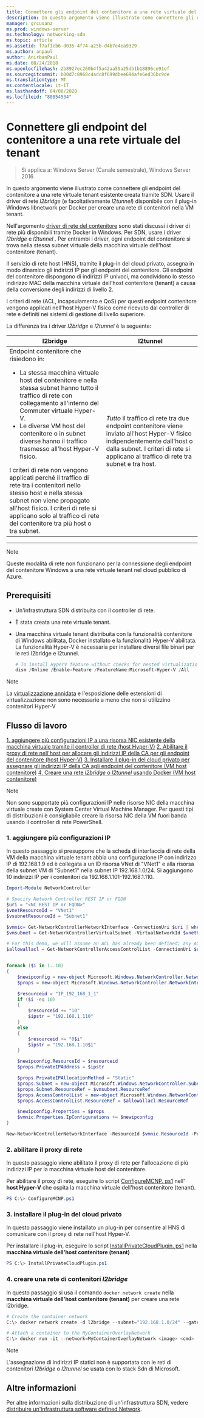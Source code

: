 ```yaml
---
title: Connettere gli endpoint del contenitore a una rete virtuale del tenant
description: In questo argomento viene illustrato come connettere gli endpoint del contenitore a una rete virtuale tenant esistente creata tramite SDN. Usare il driver di rete l2bridge (e facoltativamente l2tunnel) disponibile con il plug-in Windows libnetwork per Docker per creare una rete di contenitori nella VM tenant.
manager: grcusanz
ms.prod: windows-server
ms.technology: networking-sdn
ms.topic: article
ms.assetid: f7af1eb6-d035-4f74-a25b-d4b7e4ea9329
ms.author: anpaul
author: AnirbanPaul
ms.date: 08/24/2018
ms.openlocfilehash: 2b8927ec260b4f5a42aa59a25db1b18896ce91ef
ms.sourcegitcommit: b00d7c8968c4adc8f699dbee694afe6ed36bc9de
ms.translationtype: MT
ms.contentlocale: it-IT
ms.lasthandoff: 04/08/2020
ms.locfileid: "80854534"
---
```

# <a name="connect-container-endpoints-to-a-tenant-virtual-network"></a>Connettere gli endpoint del contenitore a una rete virtuale del tenant

>Si applica a: Windows Server (Canale semestrale), Windows Server 2016

In questo argomento viene illustrato come connettere gli endpoint del contenitore a una rete virtuale tenant esistente creata tramite SDN. Usare il driver di rete *l2bridge* (e facoltativamente *l2tunnel*) disponibile con il plug-in Windows libnetwork per Docker per creare una rete di contenitori nella VM tenant.

Nell'argomento [driver di rete del contenitore](https://docs.microsoft.com/virtualization/windowscontainers/container-networking/network-drivers-topologies) sono stati discussi i driver di rete più disponibili tramite Docker in Windows. Per SDN, usare i driver *l2bridge* e *l2tunnel* . Per entrambi i driver, ogni endpoint del contenitore si trova nella stessa subnet virtuale della macchina virtuale dell'host contenitore (tenant). 

Il servizio di rete host (HNS), tramite il plug-in del cloud privato, assegna in modo dinamico gli indirizzi IP per gli endpoint del contenitore. Gli endpoint del contenitore dispongono di indirizzi IP univoci, ma condividono lo stesso indirizzo MAC della macchina virtuale dell'host contenitore (tenant) a causa della conversione degli indirizzi di livello 2. 

I criteri di rete (ACL, incapsulamento e QoS) per questi endpoint contenitore vengono applicati nell'host Hyper-V fisico come ricevuto dal controller di rete e definiti nei sistemi di gestione di livello superiore. 

La differenza tra i driver *l2bridge* e *l2tunnel* è la seguente:


|                                                                                                                                                                                                                                                                            l2bridge                                                                                                                                                                                                                                                                            |                                                                                                 l2tunnel                                                                                                  |
|----------------------------------------------------------------------------------------------------------------------------------------------------------------------------------------------------------------------------------------------------------------------------------------------------------------------------------------------------------------------------------------------------------------------------------------------------------------------------------------------------------------------------------------------------------------|-----------------------------------------------------------------------------------------------------------------------------------------------------------------------------------------------------------|
| Endpoint contenitore che risiedono in: <ul><li>La stessa macchina virtuale host del contenitore e nella stessa subnet hanno tutto il traffico di rete con collegamento all'interno del Commuter virtuale Hyper-V. </li><li>Le diverse VM host del contenitore o in subnet diverse hanno il traffico trasmesso all'host Hyper-V fisico. </li></ul>I criteri di rete non vengono applicati perché il traffico di rete tra i contenitori nello stesso host e nella stessa subnet non viene propagato all'host fisico. I criteri di rete si applicano solo al traffico di rete del contenitore tra più host o tra subnet. | *Tutto* il traffico di rete tra due endpoint contenitore viene inviato all'host Hyper-V fisico indipendentemente dall'host o dalla subnet. I criteri di rete si applicano al traffico di rete tra subnet e tra host. |

---

>[!NOTE]
>Queste modalità di rete non funzionano per la connessione degli endpoint del contenitore Windows a una rete virtuale tenant nel cloud pubblico di Azure.


## <a name="prerequisites"></a>Prerequisiti
-  Un'infrastruttura SDN distribuita con il controller di rete.
-  È stata creata una rete virtuale tenant.
-  Una macchina virtuale tenant distribuita con la funzionalità contenitore di Windows abilitata, Docker installato e la funzionalità Hyper-V abilitata. La funzionalità Hyper-V è necessaria per installare diversi file binari per le reti l2bridge e l2tunnel.

   ```powershell
   # To install HyperV feature without checks for nested virtualization
   dism /Online /Enable-Feature /FeatureName:Microsoft-Hyper-V /All 
   ```

>[!Note]
>La [virtualizzazione annidata](https://msdn.microsoft.com/virtualization/hyperv_on_windows/user_guide/nesting) e l'esposizione delle estensioni di virtualizzazione non sono necessarie a meno che non si utilizzino contenitori Hyper-V 


## <a name="workflow"></a>Flusso di lavoro

[1. aggiungere più configurazioni IP a una risorsa NIC esistente della macchina virtuale tramite il controller di rete (host Hyper-V)](#1-add-multiple-ip-configurations)
[2. Abilitare il proxy di rete nell'host per allocare gli indirizzi IP della CA per gli endpoint del contenitore (host Hyper-V)](#2-enable-the-network-proxy)
[3. Installare il plug-in del cloud privato per assegnare gli indirizzi IP della CA agli endpoint del contenitore (VM host contenitore)](#3-install-the-private-cloud-plug-in)
[4. Creare una rete *l2bridge* o *l2tunnel* usando Docker (VM host contenitore)](#4-create-an-l2bridge-container-network)

>[!NOTE]
>Non sono supportate più configurazioni IP nelle risorse NIC della macchina virtuale create con System Center Virtual Machine Manager. Per questi tipi di distribuzioni è consigliabile creare la risorsa NIC della VM fuori banda usando il controller di rete PowerShell.

### <a name="1-add-multiple-ip-configurations"></a>1. aggiungere più configurazioni IP
In questo passaggio si presuppone che la scheda di interfaccia di rete della VM della macchina virtuale tenant abbia una configurazione IP con indirizzo IP di 192.168.1.9 ed è collegata a un ID risorsa VNet di "VNet1" e alla risorsa della subnet VM di "Subnet1" nella subnet IP 192.168.1.0/24. Si aggiungono 10 indirizzi IP per i contenitori da 192.168.1.101-192.168.1.110.

```powershell
Import-Module NetworkController

# Specify Network Controller REST IP or FQDN
$uri = "<NC REST IP or FQDN>"
$vnetResourceId = "VNet1"
$vsubnetResourceId = "Subnet1"

$vmnic= Get-NetworkControllerNetworkInterface -ConnectionUri $uri | where {$_.properties.IpConfigurations.Properties.PrivateIPAddress -eq "192.168.1.9" }
$vmsubnet = Get-NetworkControllerVirtualSubnet -VirtualNetworkId $vnetResourceId -ResourceId $vsubnetResourceId -ConnectionUri $uri

# For this demo, we will assume an ACL has already been defined; any ACL can be applied here
$allowallacl = Get-NetworkControllerAccessControlList -ConnectionUri $uri -ResourceId "AllowAll"


foreach ($i in 1..10)
{
    $newipconfig = new-object Microsoft.Windows.NetworkController.NetworkInterfaceIpConfiguration
    $props = new-object Microsoft.Windows.NetworkController.NetworkInterfaceIpConfigurationProperties

    $resourceid = "IP_192_168_1_1"
    if ($i -eq 10) 
    {
        $resourceid += "10"
        $ipstr = "192.168.1.110"
    }
    else
    {
        $resourceid += "0$i"
        $ipstr = "192.168.1.10$i"
    }

    $newipconfig.ResourceId = $resourceid
    $props.PrivateIPAddress = $ipstr    

    $props.PrivateIPAllocationMethod = "Static"
    $props.Subnet = new-object Microsoft.Windows.NetworkController.Subnet
    $props.Subnet.ResourceRef = $vmsubnet.ResourceRef
    $props.AccessControlList = new-object Microsoft.Windows.NetworkController.AccessControlList
    $props.AccessControlList.ResourceRef = $allowallacl.ResourceRef

    $newipconfig.Properties = $props
    $vmnic.Properties.IpConfigurations += $newipconfig
}

New-NetworkControllerNetworkInterface -ResourceId $vmnic.ResourceId -Properties $vmnic.Properties -ConnectionUri $uri
```

### <a name="2-enable-the-network-proxy"></a>2. abilitare il proxy di rete
In questo passaggio viene abilitato il proxy di rete per l'allocazione di più indirizzi IP per la macchina virtuale host del contenitore. 

Per abilitare il proxy di rete, eseguire lo script [ConfigureMCNP. ps1](https://github.com/Microsoft/SDN/blob/master/Containers/ConfigureMCNP.ps1) nell' **host Hyper-V** che ospita la macchina virtuale dell'host contenitore (tenant).

```powershell
PS C:\> ConfigureMCNP.ps1
```

### <a name="3-install-the-private-cloud-plug-in"></a>3. installare il plug-in del cloud privato
In questo passaggio viene installato un plug-in per consentire al HNS di comunicare con il proxy di rete nell'host Hyper-V.

Per installare il plug-in, eseguire lo script [InstallPrivateCloudPlugin. ps1](https://github.com/Microsoft/SDN/blob/master/Containers/InstallPrivateCloudPlugin.ps1) nella **macchina virtuale dell'host contenitore (tenant)** .


```powershell
PS C:\> InstallPrivateCloudPlugin.ps1
```

### <a name="4-create-an-l2bridge-container-network"></a>4. creare una rete di contenitori *l2bridge*
In questo passaggio si usa il comando `docker network create` nella **macchina virtuale dell'host contenitore (tenant)** per creare una rete l2bridge. 

```powershell
# Create the container network
C:\> docker network create -d l2bridge --subnet="192.168.1.0/24" --gateway="192.168.1.1" MyContainerOverlayNetwork

# Attach a container to the MyContainerOverlayNetwork 
C:\> docker run -it --network=MyContainerOverlayNetwork <image> <cmd>
```

>[!NOTE]
>L'assegnazione di indirizzi IP statici non è supportata con le reti di contenitori *l2bridge* o *l2tunnel* se usata con lo stack Sdn di Microsoft.

## <a name="more-information"></a>Altre informazioni
Per altre informazioni sulla distribuzione di un'infrastruttura SDN, vedere [distribuire un'infrastruttura software defined Network](https://docs.microsoft.com/windows-server/networking/sdn/deploy/deploy-a-software-defined-network-infrastructure).


